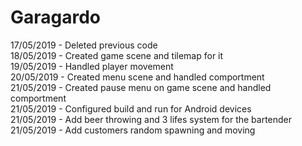 # Garagardo

17/05/2019 - Deleted previous code</br>
18/05/2019 - Created game scene and tilemap for it</br>
19/05/2019 - Handled player movement</br>
20/05/2019 - Created menu scene and handled comportment</br>
21/05/2019 - Created pause menu on game scene and handled comportment</br>
21/05/2019 - Configured build and run for Android devices</br>
21/05/2019 - Add beer throwing and 3 lifes system for the bartender
21/05/2019 - Add customers random spawning and moving
